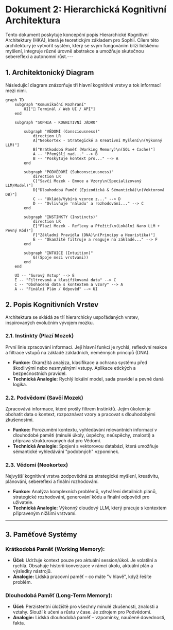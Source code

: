 # Dokument 2: Hierarchická Kognitivní Architektura

Tento dokument poskytuje koncepční popis Hierarchické Kognitivní Architektury (HKA), která je teoretickým základem pro Sophii. Cílem této architektury je vytvořit systém, který se svým fungováním blíží lidskému myšlení, integruje různé úrovně abstrakce a umožňuje skutečnou sebereflexi a autonomní růst.---

## 1. Architektonický Diagram

Následující diagram znázorňuje tři hlavní kognitivní vrstvy a tok informací mezi nimi.

```mermaid
graph TD
    subgraph "Komunikační Rozhraní"
        UI["💬 Terminál / Web UI / API"]
    end

    subgraph "SOPHIA - KOGNITIVNÍ JÁDRO"

        subgraph "VĚDOMÍ (Consciousness)"
            direction LR
            A["Neokortex - Strategické a Kreativní Myšlení\n(Výkonný LLM)"]
            B["Krátkodobá Paměť (Working Memory)\n(SQL + Cache)"]
            A -- "Přemýšlí nad..." --> B
            B -- "Poskytuje kontext pro..." --> A
        end

        subgraph "PODVĚDOMÍ (Subconsciousness)"
            direction LR
            C["Savčí Mozek - Emoce a Vzory\n(Specializovaný LLM/Model)"]
            D["Dlouhodobá Paměť (Epizodická & Sémantická)\n(Vektorová DB)"]
            C -- "Ukládá/Vybírá vzorce z..." --> D
            D -- "Ovlivňuje 'náladu' a rozhodování..." --> C
        end

        subgraph "INSTINKTY (Instincts)"
            direction LR
            E["Plazí Mozek - Reflexy a Přežití\n(Lokální Nano LLM + Pevný Kód)"]
            F["Základní Pravidla (DNA)\n(Principy a Heuristika)"]
            E -- "Okamžitě filtruje a reaguje na základě..." --> F
        end

        subgraph "INTUICE (Intuition)"
            G((Spoje mezi vrstvami))
        end
    end

    UI -- "Surový Vstup" --> E
    E -- "Filtrovaná a klasifikovaná data" --> C
    C -- "Obohacená data s kontextem a vzory" --> A
    A -- "Finální Plán / Odpověď" --> UI
```

## 2. Popis Kognitivních Vrstev
Architektura se skládá ze tří hierarchicky uspořádaných vrstev, inspirovaných evolučním vývojem mozku.
### 2.1. Instinkty (Plazí Mozek)
První linie zpracování informací. Její hlavní funkcí je rychlá, reflexivní reakce a filtrace vstupů na základě základních, neměnných principů (DNA).
- **Funkce:** Okamžitá analýza, klasifikace a ochrana systému před škodlivými nebo nesmyslnými vstupy. Aplikace etických a bezpečnostních pravidel.
- **Technická Analogie:** Rychlý lokální model, sada pravidel a pevně daná logika.
### 2.2. Podvědomí (Savčí Mozek)
Zpracovává informace, které prošly filtrem Instinktů. Jejím úkolem je obohatit data o kontext, rozpoznávat vzory a pracovat s dlouhodobými zkušenostmi.
- **Funkce:** Porozumění kontextu, vyhledávání relevantních informací v dlouhodobé paměti (minulé úkoly, úspěchy, neúspěchy, znalosti) a příprava strukturovaných dat pro Vědomí.
- **Technická Analogie:** Spojení s vektorovou databází, která umožňuje sémantické vyhledávání "podobných" vzpomínek.
### 2.3. Vědomí (Neokortex)
Nejvyšší kognitivní vrstva zodpovědná za strategické myšlení, kreativitu, plánování, sebereflexi a finální rozhodování.
- **Funkce:** Analýza komplexních problémů, vytváření detailních plánů, strategické rozhodování, generování kódu a finální odpovědi pro uživatele.
- **Technická Analogie:** Výkonný cloudový LLM, který pracuje s kontextem připraveným nižšími vrstvami.

---
## 3. Paměťové Systémy
### Krátkodobá Paměť (Working Memory):
- **Účel:** Udržuje kontext pouze pro aktuální session/úkol. Je volatilní a rychlá. Obsahuje historii konverzace v rámci úkolu, aktuální plán a výsledky nástrojů.
- **Analogie:** Lidská pracovní paměť – co máte "v hlavě", když řešíte problém.
### Dlouhodobá Paměť (Long-Term Memory):
- **Účel:** Perzistentní úložiště pro všechny minulé zkušenosti, znalosti a vztahy. Slouží k učení a růstu v čase. Je zdrojem pro Podvědomí.
- **Analogie:** Lidská dlouhodobá paměť – vzpomínky, naučené dovednosti, fakta.